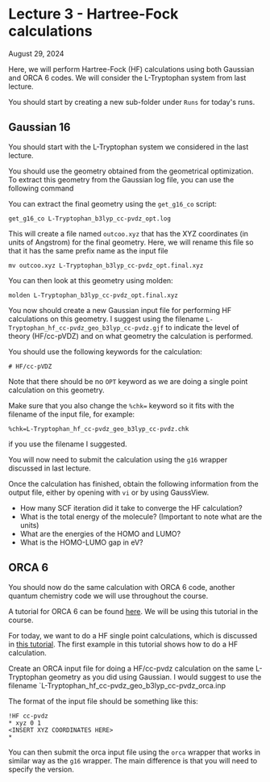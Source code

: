 # Lecture 3 - Hartree-Fock calculations 

August 29, 2024 

Here, we will perform Hartree-Fock (HF) calculations using both Gaussian and ORCA 6 codes. We will consider the L-Tryptophan system from last lecture.

You should start by creating a new sub-folder under `Runs` for today's runs. 

## Gaussian 16

You should start with the L-Tryptophan system we considered in the last lecture. 

You should use the geometry obtained from the geometrical optimization. To extract this geometry from the Gaussian log file, you can use the following command 

You can extract the final geometry using the `get_g16_co` script:
```
get_g16_co L-Tryptophan_b3lyp_cc-pvdz_opt.log
```

This will create a file named `outcoo.xyz` that has the XYZ coordinates (in units of Angstrom) for the final geometry. Here, we will rename this file so that it has the same prefix name as the input file 
```
mv outcoo.xyz L-Tryptophan_b3lyp_cc-pvdz_opt.final.xyz
```
You can then look at this geometry using molden:
```
molden L-Tryptophan_b3lyp_cc-pvdz_opt.final.xyz
```

You now should create a new Gaussian input file for performing HF calculations on this geometry. I suggest using the filename `L-Tryptophan_hf_cc-pvdz_geo_b3lyp_cc-pvdz.gjf` to indicate the level of theory (HF/cc-pVDZ) and on what geometry the calculation is performed. 

You should use the following keywords for the calculation:
```
# HF/cc-pVDZ
```
Note that there should be no `OPT` keyword as we are doing a single point calculation on this geometry. 

Make sure that you also change the `%chk=` keyword so it fits with the filename of the input file, for example:
```
%chk=L-Tryptophan_hf_cc-pvdz_geo_b3lyp_cc-pvdz.chk
```
if you use the filename I suggested. 


You will now need to submit the calculation using the `g16` wrapper discussed in last lecture. 

Once the calculation has finished, obtain the following information from the output file, either by opening with `vi` or by using GaussView. 

- How many SCF iteration did it take to converge the HF calculation?
- What is the total energy of the molecule? (Important to note what are the units)
- What are the energies of the HOMO and LUMO?
- What is the HOMO-LUMO gap in eV?

## ORCA 6

You should now do the same calculation with ORCA 6 code, another quantum chemistry code we will use throughout the course. 

A tutorial for ORCA 6 can be found [here](https://www.faccts.de/docs/orca/6.0/tutorials/index.html). We will be using this tutorial in the course. 

For today, we want to do a HF single point calculations, which is discussed in [this tutorial](https://www.faccts.de/docs/orca/6.0/tutorials/prop/single_point.html). The first example in this tutorial shows how to do a HF calculation. 

Create an ORCA input file for doing a HF/cc-pvdz calculation on the same L-Tryptophan geometry as you did using Gaussian. I would suggest to use the filename `L-Tryptophan_hf_cc-pvdz_geo_b3lyp_cc-pvdz_orca.inp

The format of the input file should be something like this:
```
!HF cc-pvdz
* xyz 0 1
<INSERT XYZ COORDINATES HERE>
*
```

You can then submit the orca input file using the `orca` wrapper that works in similar way as the `g16` wrapper. The main difference is that you will need to specify the version. 


